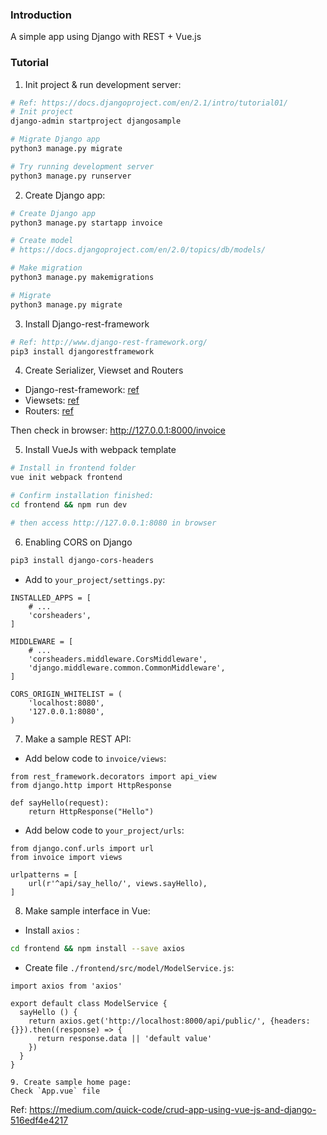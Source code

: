 ### Introduction

A simple app using Django with REST + Vue.js

### Tutorial

1. Init project & run development server:
```bash
# Ref: https://docs.djangoproject.com/en/2.1/intro/tutorial01/
# Init project
django-admin startproject djangosample

# Migrate Django app
python3 manage.py migrate

# Try running development server
python3 manage.py runserver
```
2. Create Django app:
```bash
# Create Django app
python3 manage.py startapp invoice

# Create model
# https://docs.djangoproject.com/en/2.0/topics/db/models/

# Make migration
python3 manage.py makemigrations

# Migrate
python3 manage.py migrate
```

3. Install Django-rest-framework
```bash
# Ref: http://www.django-rest-framework.org/
pip3 install djangorestframework
```

4. Create Serializer, Viewset and Routers
- Django-rest-framework: [ref](http://www.django-rest-framework.org/api-guide/serializers/)
- Viewsets: [ref](http://www.django-rest-framework.org/api-guide/viewsets/)
- Routers: [ref](http://www.django-rest-framework.org/api-guide/routers/)

Then check in browser: http://127.0.0.1:8000/invoice

5. Install VueJs with webpack template

```bash
# Install in frontend folder
vue init webpack frontend

# Confirm installation finished:
cd frontend && npm run dev

# then access http://127.0.0.1:8080 in browser
```

6. Enabling CORS on Django
```bash
pip3 install django-cors-headers

```

- Add to `your_project/settings.py`:
```
INSTALLED_APPS = [
    # ...
    'corsheaders',
]

MIDDLEWARE = [
    # ...
    'corsheaders.middleware.CorsMiddleware',
    'django.middleware.common.CommonMiddleware',
]

CORS_ORIGIN_WHITELIST = (
    'localhost:8080',
    '127.0.0.1:8080',
)
```

7. Make a sample REST API:
- Add below code to `invoice/views`:
```
from rest_framework.decorators import api_view
from django.http import HttpResponse

def sayHello(request):
    return HttpResponse("Hello")
```

- Add below code to `your_project/urls`:
```
from django.conf.urls import url
from invoice import views

urlpatterns = [
    url(r'^api/say_hello/', views.sayHello),
]
```

8. Make sample interface in Vue:
- Install `axios` :
```bash
cd frontend && npm install --save axios
```

- Create file `./frontend/src/model/ModelService.js`:
```
import axios from 'axios'

export default class ModelService {
  sayHello () {
    return axios.get('http://localhost:8000/api/public/', {headers: {}}).then((response) => {
      return response.data || 'default value'
    })
  }
}

9. Create sample home page:
Check `App.vue` file

```


Ref: https://medium.com/quick-code/crud-app-using-vue-js-and-django-516edf4e4217
